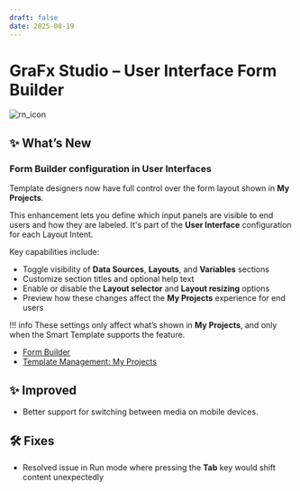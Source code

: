 ```yaml
---
draft: false
date: 2025-08-19
---
```


# GraFx Studio – User Interface Form Builder

![rn_icon](/assets/icon-GraFx-Studio.svg)

## ✨ What’s New

### Form Builder configuration in User Interfaces

Template designers now have full control over the form layout shown in **My Projects**.

This enhancement lets you define which input panels are visible to end users and how they are labeled. It's part of the **User Interface** configuration for each Layout Intent.

<!-- more -->

Key capabilities include:

- Toggle visibility of **Data Sources**, **Layouts**, and **Variables** sections  
- Customize section titles and optional help text  
- Enable or disable the **Layout selector** and **Layout resizing** options  
- Preview how these changes affect the **My Projects** experience for end users

!!! info
    These settings only affect what’s shown in **My Projects**, and only when the Smart Template supports the feature.

- [Form Builder](/GraFx-Studio/concepts/user-interface/#form-builder)
- [Template Management: My Projects](/GraFx-Studio/concepts/template-management/#my-projects)

## ✨ Improved

- Better support for switching between media on mobile devices.

## 🛠 Fixes

- Resolved issue in Run mode where pressing the **Tab** key would shift content unexpectedly